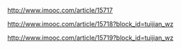 http://www.imooc.com/article/15717

http://www.imooc.com/article/15718?block_id=tuijian_wz

http://www.imooc.com/article/15719?block_id=tuijian_wz